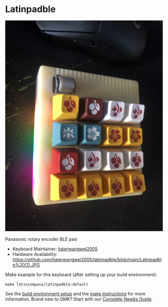 # Latinpadble

![Latinpadble](https://github.com/haierwangwei2005/latinpadble/blob/main/Latinpadble%20(1).JPG)

Panasonic rotary encoder BLE pad

* Keyboard Maintainer: [haierwangwei2005](https://github.com/haierwangwei2005)
* Hardware Availability: https://github.com/haierwangwei2005/latinpadble/blob/main/Latinpadble%20(1).JPG

Make example for this keyboard (after setting up your build environment):

    make latincompass/latinpadble:default

See the [build environment setup](https://docs.qmk.fm/#/getting_started_build_tools) and the [make instructions](https://docs.qmk.fm/#/getting_started_make_guide) for more information. Brand new to QMK? Start with our [Complete Newbs Guide](https://docs.qmk.fm/#/newbs).
